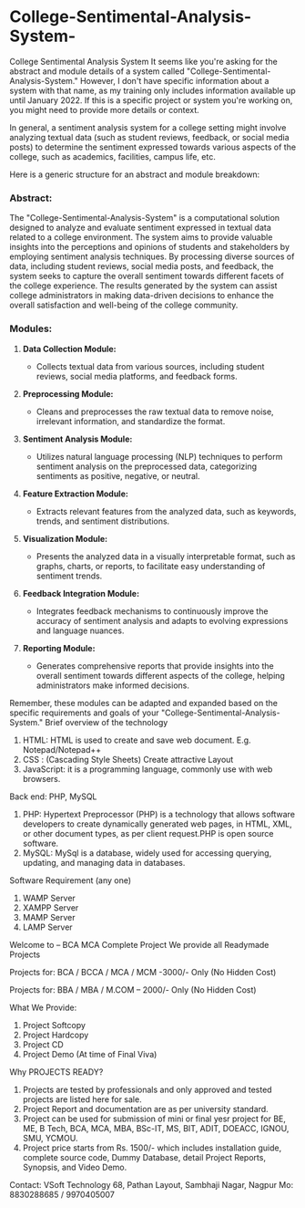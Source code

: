 # College-Sentimental-Analysis-System-
College Sentimental Analysis System 
It seems like you're asking for the abstract and module details of a system called "College-Sentimental-Analysis-System." However, I don't have specific information about a system with that name, as my training only includes information available up until January 2022. If this is a specific project or system you're working on, you might need to provide more details or context.

In general, a sentiment analysis system for a college setting might involve analyzing textual data (such as student reviews, feedback, or social media posts) to determine the sentiment expressed towards various aspects of the college, such as academics, facilities, campus life, etc.

Here is a generic structure for an abstract and module breakdown:

### Abstract:

The "College-Sentimental-Analysis-System" is a computational solution designed to analyze and evaluate sentiment expressed in textual data related to a college environment. The system aims to provide valuable insights into the perceptions and opinions of students and stakeholders by employing sentiment analysis techniques. By processing diverse sources of data, including student reviews, social media posts, and feedback, the system seeks to capture the overall sentiment towards different facets of the college experience. The results generated by the system can assist college administrators in making data-driven decisions to enhance the overall satisfaction and well-being of the college community.

### Modules:

1. **Data Collection Module:**
   - Collects textual data from various sources, including student reviews, social media platforms, and feedback forms.

2. **Preprocessing Module:**
   - Cleans and preprocesses the raw textual data to remove noise, irrelevant information, and standardize the format.

3. **Sentiment Analysis Module:**
   - Utilizes natural language processing (NLP) techniques to perform sentiment analysis on the preprocessed data, categorizing sentiments as positive, negative, or neutral.

4. **Feature Extraction Module:**
   - Extracts relevant features from the analyzed data, such as keywords, trends, and sentiment distributions.

5. **Visualization Module:**
   - Presents the analyzed data in a visually interpretable format, such as graphs, charts, or reports, to facilitate easy understanding of sentiment trends.

6. **Feedback Integration Module:**
   - Integrates feedback mechanisms to continuously improve the accuracy of sentiment analysis and adapts to evolving expressions and language nuances.

7. **Reporting Module:**
   - Generates comprehensive reports that provide insights into the overall sentiment towards different aspects of the college, helping administrators make informed decisions.

Remember, these modules can be adapted and expanded based on the specific requirements and goals of your "College-Sentimental-Analysis-System."
Brief overview of the technology
1.	HTML: HTML is used to create and save web document. E.g. Notepad/Notepad++
2.	CSS : (Cascading Style Sheets) Create attractive Layout
3.	JavaScript: it is a programming language, commonly use with web browsers.

Back end: PHP, MySQL
1.	PHP: Hypertext Preprocessor (PHP) is a technology that allows software developers to create dynamically generated web pages, in HTML, XML, or other document types, as per client request.PHP is open source software.
2.	MySQL: MySql is a database, widely used for accessing querying, updating, and managing data in databases.

Software Requirement (any one)
1.	WAMP Server
2.	XAMPP Server
3.	MAMP Server
4.	LAMP Server

Welcome to – BCA MCA Complete Project
We provide all Readymade Projects 

Projects for: BCA / BCCA / MCA / MCM -3000/- Only (No Hidden Cost) 

Projects for: BBA / MBA / M.COM – 2000/- Only (No Hidden Cost) 

What We Provide: 
1. Project Softcopy 
2. Project Hardcopy 
3. Project CD 
4. Project Demo (At time of Final Viva) 

Why PROJECTS READY? 
1. Projects are tested by professionals and only approved and tested projects are listed here for sale. 
2. Project Report and documentation are as per university standard. 
3. Project can be used for submission of mini or final yesr project for BE, ME, B Tech, BCA, MCA, MBA, BSc-IT, MS, BIT, ADIT, DOEACC, IGNOU, SMU, YCMOU. 
4. Project price starts from Rs. 1500/- which includes installation guide, complete source code, Dummy Database, detail Project Reports, Synopsis, and Video Demo. 

Contact: 
VSoft Technology 
68, Pathan Layout, Sambhaji Nagar, Nagpur 
Mo: 8830288685 / 9970405007
